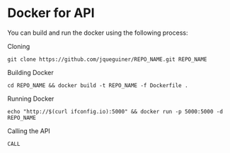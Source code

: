 # Docker for API

You can build and run the docker using the following process:

Cloning
```console
git clone https://github.com/jqueguiner/REPO_NAME.git REPO_NAME
```

Building Docker
```console
cd REPO_NAME && docker build -t REPO_NAME -f Dockerfile .
```

Running Docker
```console
echo "http://$(curl ifconfig.io):5000" && docker run -p 5000:5000 -d REPO_NAME
```

Calling the API
```console
CALL
```